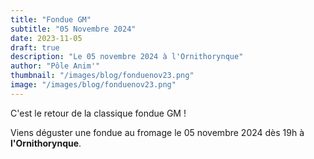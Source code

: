 ```yaml
---
title: "Fondue GM"
subtitle: "05 Novembre 2024"
date: 2023-11-05
draft: true
description: "Le 05 novembre 2024 à l'Ornithorynque"
author: "Pôle Anim'"
thumbnail: "/images/blog/fonduenov23.png"
image: "/images/blog/fonduenov23.png"
---
```


C'est le retour de la classique fondue GM !

Viens déguster une fondue au fromage le 05 novembre 2024 dès 19h à **l'Ornithorynque**.
